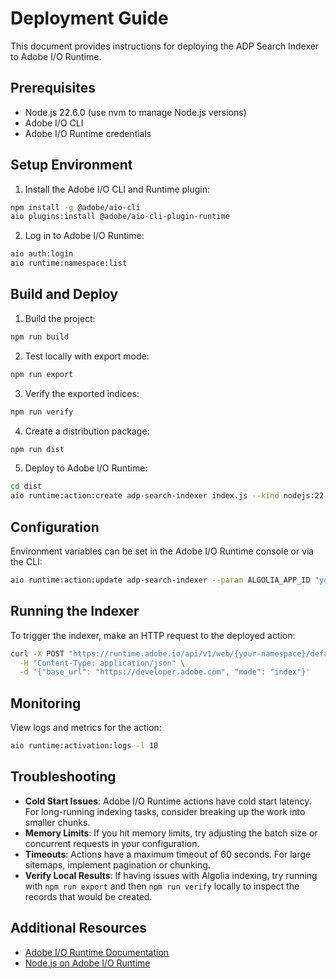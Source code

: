 # Deployment Guide

This document provides instructions for deploying the ADP Search Indexer to Adobe I/O Runtime.

## Prerequisites

- Node.js 22.6.0 (use nvm to manage Node.js versions)
- Adobe I/O CLI
- Adobe I/O Runtime credentials

## Setup Environment

1. Install the Adobe I/O CLI and Runtime plugin:

```bash
npm install -g @adobe/aio-cli
aio plugins:install @adobe/aio-cli-plugin-runtime
```

2. Log in to Adobe I/O Runtime:

```bash
aio auth:login
aio runtime:namespace:list
```

## Build and Deploy

1. Build the project:

```bash
npm run build
```

2. Test locally with export mode:

```bash
npm run export
```

3. Verify the exported indices:

```bash
npm run verify
```

4. Create a distribution package:

```bash
npm run dist
```

5. Deploy to Adobe I/O Runtime:

```bash
cd dist
aio runtime:action:create adp-search-indexer index.js --kind nodejs:22 --web true
```

## Configuration 

Environment variables can be set in the Adobe I/O Runtime console or via the CLI:

```bash
aio runtime:action:update adp-search-indexer --param ALGOLIA_APP_ID "your-app-id" --param ALGOLIA_API_KEY "your-api-key"
```

## Running the Indexer

To trigger the indexer, make an HTTP request to the deployed action:

```bash
curl -X POST "https://runtime.adobe.io/api/v1/web/{your-namespace}/default/adp-search-indexer" \
  -H "Content-Type: application/json" \
  -d '{"base_url": "https://developer.adobe.com", "mode": "index"}'
```

## Monitoring

View logs and metrics for the action:

```bash
aio runtime:activation:logs -l 10
```

## Troubleshooting

- **Cold Start Issues**: Adobe I/O Runtime actions have cold start latency. For long-running indexing tasks, consider breaking up the work into smaller chunks.
- **Memory Limits**: If you hit memory limits, try adjusting the batch size or concurrent requests in your configuration.
- **Timeouts**: Actions have a maximum timeout of 60 seconds. For large sitemaps, implement pagination or chunking.
- **Verify Local Results**: If having issues with Algolia indexing, try running with `npm run export` and then `npm run verify` locally to inspect the records that would be created.

## Additional Resources

- [Adobe I/O Runtime Documentation](https://developer.adobe.com/runtime/docs/guides/)
- [Node.js on Adobe I/O Runtime](https://developer.adobe.com/runtime/docs/guides/reference/runtimes/) 